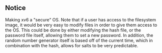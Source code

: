 ## Notice
Making xv6 a "secure" OS. Note that if a user has access to the filesystem image, it would be very easy to modify files in order to give them access to the OS. This could be done by either modifying the hash file, or the password file itself, allowing them to set a new password. In addition, the random number generator itself is based off of the current time, which in combination with the hash, allows for salts to be very predictable.
